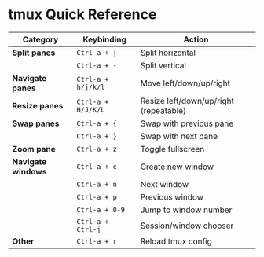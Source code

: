 # tmux Quick Reference

| Category | Keybinding | Action |
|----------|------------|--------|
| **Split panes** | `Ctrl-a + \|` | Split horizontal |
| | `Ctrl-a + -` | Split vertical |
| **Navigate panes** | `Ctrl-a + h/j/k/l` | Move left/down/up/right |
| **Resize panes** | `Ctrl-a + H/J/K/L` | Resize left/down/up/right (repeatable) |
| **Swap panes** | `Ctrl-a + {` | Swap with previous pane |
| | `Ctrl-a + }` | Swap with next pane |
| **Zoom pane** | `Ctrl-a + z` | Toggle fullscreen |
| **Navigate windows** | `Ctrl-a + c` | Create new window |
| | `Ctrl-a + n` | Next window |
| | `Ctrl-a + p` | Previous window |
| | `Ctrl-a + 0-9` | Jump to window number |
| | `Ctrl-a + Ctrl-j` | Session/window chooser |
| **Other** | `Ctrl-a + r` | Reload tmux config |
